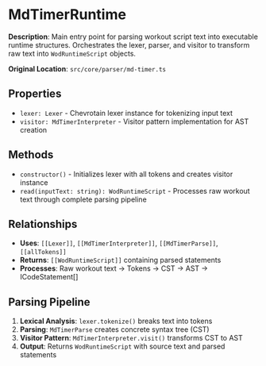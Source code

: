 # MdTimerRuntime

**Description**: Main entry point for parsing workout script text into executable runtime structures. Orchestrates the lexer, parser, and visitor to transform raw text into `WodRuntimeScript` objects.

**Original Location**: `src/core/parser/md-timer.ts`

## Properties

*   `lexer: Lexer` - Chevrotain lexer instance for tokenizing input text
*   `visitor: MdTimerInterpreter` - Visitor pattern implementation for AST creation

## Methods

*   `constructor()` - Initializes lexer with all tokens and creates visitor instance
*   `read(inputText: string): WodRuntimeScript` - Processes raw workout text through complete parsing pipeline

## Relationships
*   **Uses**: `[[Lexer]]`, `[[MdTimerInterpreter]]`, `[[MdTimerParse]]`, `[[allTokens]]`
*   **Returns**: `[[WodRuntimeScript]]` containing parsed statements
*   **Processes**: Raw workout text → Tokens → CST → AST → ICodeStatement[]

## Parsing Pipeline

1. **Lexical Analysis**: `lexer.tokenize()` breaks text into tokens
2. **Parsing**: `MdTimerParse` creates concrete syntax tree (CST)
3. **Visitor Pattern**: `MdTimerInterpreter.visit()` transforms CST to AST
4. **Output**: Returns `WodRuntimeScript` with source text and parsed statements
